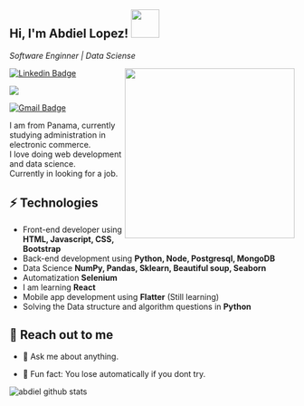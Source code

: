 <h2> Hi, I'm Abdiel Lopez! <img src="https://media.giphy.com/media/10zxDv7Hv5RF9C/giphy.gif" width="50"></h2>

<p><em>Software Enginner | Data Sciense </em></p>

<img align='right' src='http://www.jenyalestina.com/blog/wp-content/uploads/2019/05/web-development-1024x582.jpg' width='300"'>

[![Linkedin Badge](https://img.shields.io/badge/-Lindkeden-blue?style=flat-square&logo=Linkedin&logoColor=white&link=https://www.linkedin.com/in/suyash-srivastava-458b0117)](https://www.linkedin.com/in/alejandro-l%C3%B3pez-5b306a1a3/) 

<a href="https://www.youtube.com/channel/UCiS1LucTw-3BVEbzRMsldhQ"><img src="https://img.shields.io/badge/youtube-%23FF0000?style=flat&logo=youtube&logoColor=white"/></a>

[![Gmail Badge](https://img.shields.io/badge/-Gmail-Red?style=flat-square&logo=Gmail&logoColor=white&link=mailto:suyash.srivastava14@gmail.com)](mailto:aalh97pa@gmail.com)

I am from Panama, currently studying administration in electronic commerce.<br>
I love doing web development and data science. <br>
Currently in looking for a job.

<!-- ## 💻 Projects
* [COVID 19 TRACKER (Graph Display and Clickable Globe UI)](https://suyash-srivastava.github.io/suyashsrivastava/COVID19)
* [Weather App (from OpenWeather API)](https://suyash-srivastava.github.io/suyashsrivastava/Weather)
* [Notes App](https://suyash-srivastava.github.io/suyashsrivastava/Notes)
* [Website for NGO (In Development Phase)](https://suyash-srivastava.github.io/suyashsrivastava/Suyash)
* [Portfolio](https://suyash-srivastava.github.io/suyashsrivastava/Suyash) -->

## ⚡ Technologies 
- Front-end developer using **HTML, Javascript, CSS, Bootstrap**
- Back-end development using **Python, Node, Postgresql, MongoDB**
- Data Science **NumPy, Pandas, Sklearn, Beautiful soup, Seaborn**
- Automatization **Selenium**
- I am learning **React**
- Mobile app development using **Flatter** (Still learning)
- Solving the Data structure and algorithm questions in **Python**

## 👋 Reach out to me 
- 💬 Ask me about anything.
<!-- - 🖼️ Portfolio site: [Portfolio](https://suyash-srivastava.github.io/suyashsrivastava/Suyash) -->
- 💎 Fun fact: You lose automatically if you dont try.


![abdiel github stats](https://github-readme-stats.vercel.app/api?username=abdielLopezpy&hide=["issues"]&show_icons=true)



